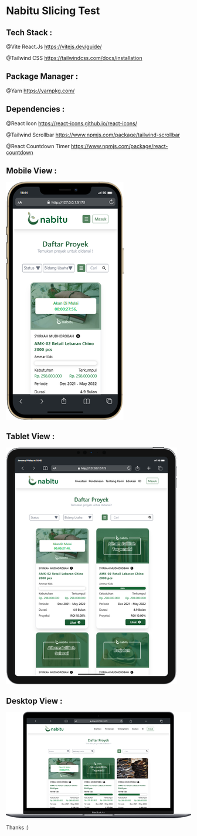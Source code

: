 # Nabitu Slicing Test
## Tech Stack :
@Vite React.Js https://vitejs.dev/guide/

@Tailwind CSS https://tailwindcss.com/docs/installation
## Package Manager :
@Yarn https://yarnpkg.com/
## Dependencies :
@React Icon https://react-icons.github.io/react-icons/

@Tailwind Scrollbar https://www.npmjs.com/package/tailwind-scrollbar

@React Countdown Timer https://www.npmjs.com/package/react-countdown

## Mobile View :

![Desktop View](ui/mobile.png)

## Tablet View :

![Desktop View](ui/tablet.png)

## Desktop View :

![Desktop View](ui/desktop.png)

Thanks :)
